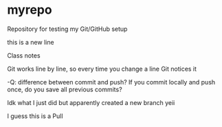 # myrepo
Repository for testing my Git/GitHub setup

this is a new line

Class notes 

Git works line by line, so every time you change a line Git notices it 

-Q: difference between commit and push? If you commit locally and push once, do you save all previous commits?

Idk what I just did but apparently created a new branch yeii

I guess this is a Pull
